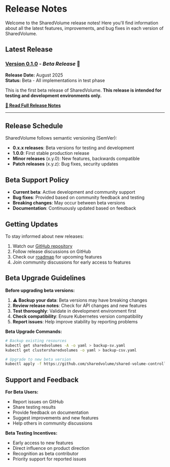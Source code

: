 # Release Notes

Welcome to the SharedVolume release notes! Here you'll find information about all the latest features, improvements, and bug fixes in each version of SharedVolume.

## Latest Release

### [Version 0.1.0](https://github.com/sharedvolume/shared-volume-helm/releases/tag/v0.1.0) - *Beta Release* 🚧

**Release Date:** August 2025  
**Status:** Beta - All implementations in test phase

This is the first beta release of SharedVolume. **This release is intended for testing and development environments only.**

**[📖 Read Full Release Notes](https://github.com/sharedvolume/shared-volume-helm/releases/tag/v0.1.0)**

---

## Release Schedule

SharedVolume follows semantic versioning (SemVer):

- **0.x.x releases**: Beta versions for testing and development
- **1.0.0**: First stable production release
- **Minor releases** (x.y.0): New features, backwards compatible
- **Patch releases** (x.y.z): Bug fixes, security updates

## Beta Support Policy

- **Current beta**: Active development and community support
- **Bug fixes**: Provided based on community feedback and testing
- **Breaking changes**: May occur between beta versions
- **Documentation**: Continuously updated based on feedback

## Getting Updates

To stay informed about new releases:

1. Watch our [GitHub repository](https://github.com/sharedvolume/shared-volume-controller)
2. Follow release discussions on GitHub
3. Check our [roadmap](../support/roadmap.md) for upcoming features
4. Join community discussions for early access to features

## Beta Upgrade Guidelines

**Before upgrading beta versions:**

1. ⚠️ **Backup your data**: Beta versions may have breaking changes
2. **Review release notes**: Check for API changes and new features
3. **Test thoroughly**: Validate in development environment first
4. **Check compatibility**: Ensure Kubernetes version compatibility
5. **Report issues**: Help improve stability by reporting problems

**Beta Upgrade Commands:**
```bash
# Backup existing resources
kubectl get sharedvolumes -A -o yaml > backup-sv.yaml
kubectl get clustersharedvolumes -o yaml > backup-csv.yaml

# Upgrade to new beta version
kubectl apply -f https://github.com/sharedvolume/shared-volume-controller/releases/download/v0.1.0/install.yaml
```

## Support and Feedback

**For Beta Users:**
- Report issues on GitHub
- Share testing results
- Provide feedback on documentation
- Suggest improvements and new features
- Help others in community discussions

**Beta Testing Incentives:**
- Early access to new features
- Direct influence on product direction
- Recognition as beta contributor
- Priority support for reported issues
